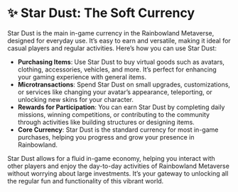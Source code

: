 # ✨ Star Dust: The Soft Currency

Star Dust is the main in-game currency in the Rainbowland Metaverse, designed for everyday use. It’s easy to earn and versatile, making it ideal for casual players and regular activities. Here’s how you can use Star Dust:

* **Purchasing Items**: Use Star Dust to buy virtual goods such as avatars, clothing, accessories, vehicles, and more. It’s perfect for enhancing your gaming experience with general items.
* **Microtransactions**: Spend Star Dust on small upgrades, customizations, or services like changing your avatar’s appearance, teleporting, or unlocking new skins for your character.
* **Rewards for Participation**: You can earn Star Dust by completing daily missions, winning competitions, or contributing to the community through activities like building structures or designing items.
* **Core Currency**: Star Dust is the standard currency for most in-game purchases, helping you progress and grow your presence in Rainbowland.

Star Dust allows for a fluid in-game economy, helping you interact with other players and enjoy the day-to-day activities of Rainbowland Metaverse without worrying about large investments. It’s your gateway to unlocking all the regular fun and functionality of this vibrant world.
